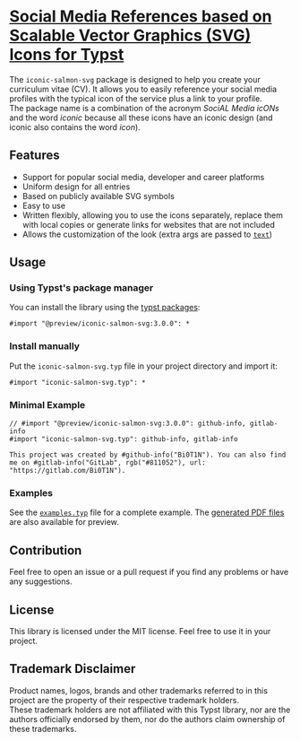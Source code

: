 # [Social Media References based on Scalable Vector Graphics (SVG) Icons for Typst](https://github.com/Bi0T1N/typst-iconic-salmon-svg)
The `iconic-salmon-svg` package is designed to help you create your curriculum vitae (CV). It allows you to easily reference your social media profiles with the typical icon of the service plus a link to your profile.  
The package name is a combination of the acronym *SociAL Media icONs* and the word *iconic* because all these icons have an iconic design (and iconic also contains the word *icon*).

## Features
- Support for popular social media, developer and career platforms
- Uniform design for all entries
- Based on publicly available SVG symbols
- Easy to use
- Written flexibly, allowing you to use the icons separately, replace them with local copies or generate links for websites that are not included
- Allows the customization of the look (extra args are passed to [`text`](https://typst.app/docs/reference/text/text/))

## Usage
### Using Typst's package manager
You can install the library using the [typst packages](https://github.com/typst/packages):
```typst
#import "@preview/iconic-salmon-svg:3.0.0": *
```

### Install manually
Put the `iconic-salmon-svg.typ` file in your project directory and import it:
```typst
#import "iconic-salmon-svg.typ": *
```

### Minimal Example
```typst
// #import "@preview/iconic-salmon-svg:3.0.0": github-info, gitlab-info
#import "iconic-salmon-svg.typ": github-info, gitlab-info

This project was created by #github-info("Bi0T1N"). You can also find me on #gitlab-info("GitLab", rgb("#811052"), url: "https://gitlab.com/Bi0T1N").
```

### Examples
See the [`examples.typ`](examples/examples.typ) file for a complete example. The [generated PDF files](examples/) are also available for preview.

## Contribution
Feel free to open an issue or a pull request if you find any problems or have any suggestions.

## License
This library is licensed under the MIT license. Feel free to use it in your project.

## Trademark Disclaimer
Product names, logos, brands and other trademarks referred to in this project are the property of their respective trademark holders.  
These trademark holders are not affiliated with this Typst library, nor are the authors officially endorsed by them, nor do the authors claim ownership of these trademarks.
